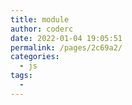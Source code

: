 ```yaml
---
title: module
author: coderc
date: 2022-01-04 19:05:51
permalink: /pages/2c69a2/
categories:
  - js
tags:
  - 
---
```

